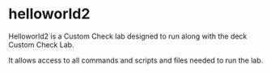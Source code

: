 # helloworld2
Helloworld2 is a Custom Check lab designed to run along with
the deck Custom Check Lab.

It allows access to all commands and scripts and files needed to 
run the lab.
